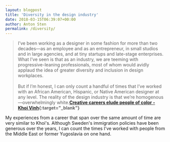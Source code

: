 ```yaml
---
layout: blogpost
title: 'Diversity in the design industry'
date: 2018-03-15T06:39:07+00:00
author: Anton Sten
permalink: /diversity/
---
```


>I’ve been working as a designer in some fashion for more than two decades—as an employee and as an entrepreneur, in small studios and in large agencies, and at tiny startups and late-stage enterprises. What I’ve seen is that as an industry, we are teeming with progressive-leaning professionals, most of whom would avidly applaud the idea of greater diversity and inclusion in design workplaces.<br /><br />
But if I’m honest, I can only count a handful of times that I’ve worked with an African American, Hispanic, or Native American designer at any level. The reality of the design industry is that we’re homogenous—overwhelmingly white.**[Creative careers elude people of color - Khoi Vinh](https://qz.com/1216574/creative-careers-elude-people-of-color/){:target="_blank"}**

My experiences from a career that span over the same amount of time are very similar to Khoi's. Although Sweden's immigration policies have been generous over the years, I can count the times I've worked with people from the Middle East or former Yugoslavia on one hand.
